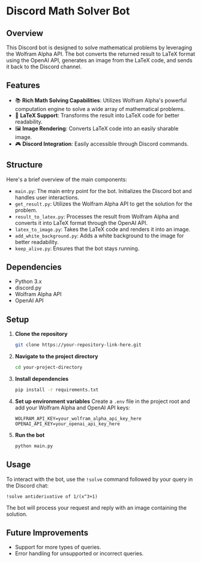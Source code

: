 # Discord Math Solver Bot

## Overview

This Discord bot is designed to solve mathematical problems by leveraging the Wolfram Alpha API. The bot converts the returned result to LaTeX format using the OpenAI API, generates an image from the LaTeX code, and sends it back to the Discord channel. 

## Features

- 📚 **Rich Math Solving Capabilities**: Utilizes Wolfram Alpha's powerful computation engine to solve a wide array of mathematical problems.
- 📝 **LaTeX Support**: Transforms the result into LaTeX code for better readability.
- 🖼️ **Image Rendering**: Converts LaTeX code into an easily sharable image.
- 🎮 **Discord Integration**: Easily accessible through Discord commands.

## Structure

Here's a brief overview of the main components:

- `main.py`: The main entry point for the bot. Initializes the Discord bot and handles user interactions.
- `get_result.py`: Utilizes the Wolfram Alpha API to get the solution for the problem.
- `result_to_latex.py`: Processes the result from Wolfram Alpha and converts it into LaTeX format through the OpenAI API.
- `latex_to_image.py`: Takes the LaTeX code and renders it into an image.
- `add_white_background.py`: Adds a white background to the image for better readability.
- `keep_alive.py`: Ensures that the bot stays running.

## Dependencies

- Python 3.x
- discord.py
- Wolfram Alpha API
- OpenAI API

## Setup

1. **Clone the repository**
    ```bash
    git clone https://your-repository-link-here.git
    ```

2. **Navigate to the project directory**
    ```bash
    cd your-project-directory
    ```

3. **Install dependencies**
    ```bash
    pip install -r requirements.txt
    ```

4. **Set up environment variables**
    Create a `.env` file in the project root and add your Wolfram Alpha and OpenAI API keys:
    ```env
    WOLFRAM_API_KEY=your_wolfram_alpha_api_key_here
    OPENAI_API_KEY=your_openai_api_key_here
    ```

5. **Run the bot**
    ```bash
    python main.py
    ```

## Usage

To interact with the bot, use the `!solve` command followed by your query in the Discord chat:

```
!solve antiderivative of 1/(x^3+1)
```

The bot will process your request and reply with an image containing the solution.

## Future Improvements

- Support for more types of queries.
- Error handling for unsupported or incorrect queries.
